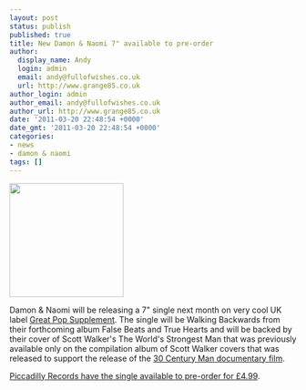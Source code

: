 ```yaml
---
layout: post
status: publish
published: true
title: New Damon & Naomi 7" available to pre-order
author:
  display_name: Andy
  login: admin
  email: andy@fullofwishes.co.uk
  url: http://www.grange85.co.uk
author_login: admin
author_email: andy@fullofwishes.co.uk
author_url: http://www.grange85.co.uk
date: '2011-03-20 22:48:54 +0000'
date_gmt: '2011-03-20 22:48:54 +0000'
categories:
- news
- damon & naomi
tags: []
---
```

<p><span class="removed_link" title="https://www.fullofwishes.co.uk/database/wiki/Walking_Backwards_%28single%29"><img alt="" src="https://media.fullofwishes.co.uk/03-damon_and_naomi/sleeves/dan_walking-backwards_f_001.jpg" title="Walking Backwards (single)" class="alignright" width="200" height="200" /></span></p>
<p>Damon & Naomi will be releasing a <span class="removed_link" title="https://www.fullofwishes.co.uk/database/wiki/Walking_Backwards_%28single%29">7" single next</span> month on very cool UK label <a href="http://www.greatpopsupplement.com/">Great Pop Supplement</a>. The single will be Walking Backwards from their forthcoming album <span class="removed_link" title="https://www.fullofwishes.co.uk/database/wiki/False_Beats_and_True_Hearts">False Beats and True Hearts</span> and will be backed by their cover of Scott Walker's The World's Strongest Man that was previously available only on the <span class="removed_link" title="https://www.fullofwishes.co.uk/database/wiki/30_Century_Man">compilation album of Scott Walker covers</span> that was released to support the release of the <a href="http://www.scottwalkerfilm.com/blog/">30 Century Man documentary film</a>.</p>
<p><a href="http://www.piccadillyrecords.com/products/DamonNaomi-WalkingBackwards-TheGreatPopSupplement-75052.html">Piccadilly Records have the single available to pre-order for £4.99</a>.</p>
